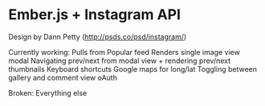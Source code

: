 Ember.js + Instagram API
=======

Design by Dann Petty (http://psds.co/psd/instagram/)

Currently working:
Pulls from Popular feed
Renders single image view modal
Navigating prev/next from modal view + rendering prev/next thumbnails
Keyboard shortcuts
Google maps for long/lat
Toggling between gallery and comment view
oAuth

Broken:
Everything else